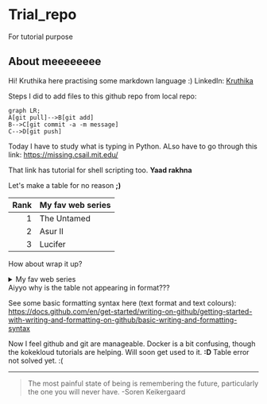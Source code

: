 ##
<!--update this regularly-->
# Trial_repo
For tutorial purpose
## About meeeeeeee

Hi! Kruthika here practising some markdown language :)
LinkedIn: [Kruthika](https://www.linkedin.com/in/kruthika-a-01aa331aa/)

Steps I did to add files to this github repo from local repo:

``` mermaid
graph LR;
A[git pull]-->B[git add]
B-->C[git commit -a -m message]
C-->D[git push]
```

Today I have to study what is typing in Python. ALso have to go through this link: https://missing.csail.mit.edu/

That link has tutorial for shell scripting too. __Yaad rakhna__

Let's make a table for no reason __;)__

| Rank | My fav web series |
|-----:|---------------|
|     1| The Untamed          |
|     2| Asur II              |
|     3| Lucifer              |

How about wrap it up?

<details>
<summary> My fav web series</summary>
| Rank | My fav web series |
|-----:|---------------|
|     1| The Untamed          |
|     2| Asur II              |
|     3| Lucifer              |
</details>
Aiyyo why is the table not appearing in format???

See some basic formatting syntax here (text format and text colours): https://docs.github.com/en/get-started/writing-on-github/getting-started-with-writing-and-formatting-on-github/basic-writing-and-formatting-syntax

Now I feel github and git are manageable. Docker is a bit confusing, though the kokekloud tutorials are helping. Will soon get used to it. __:D__
Table error not solved yet. :(

---
> The most painful state of being is remembering the future, particularly the one you will never have.
-Soren Keikergaard
